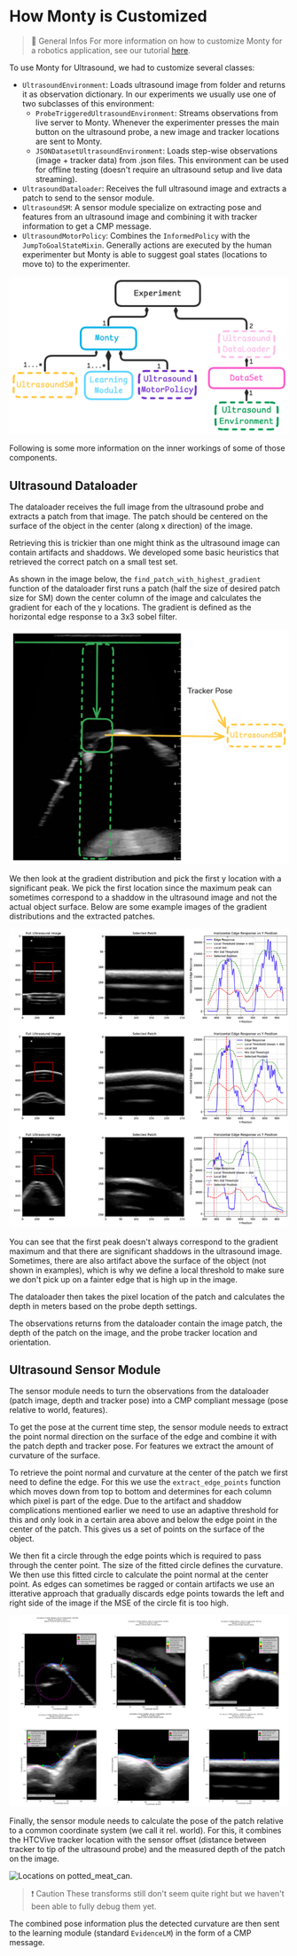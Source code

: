 # How Monty is Customized
> 📘 General Infos
> For more information on how to customize Monty for a robotics application, see our tutorial [here](https://thousandbrainsproject.readme.io/docs/using-monty-for-robotics).

To use Monty for Ultrasound, we had to customize several classes:
-  `UltrasoundEnvironment`: Loads ultrasound image from folder and returns it as observation dictionary. In our experiments we usually use one of two subclasses of this environment:
   -  `ProbeTriggeredUltrasoundEnvironment`: Streams observations from live server to Monty. Whenever the experimenter presses the main button on the ultrasound probe, a new image and tracker locations are sent to Monty.
   -  `JSONDatasetUltrasoundEnvironment`: Loads step-wise observations (image + tracker data) from .json files. This environment can be used for offline testing (doesn't require an ultrasound setup and live data streaming).
-  `UltrasoundDataloader`: Receives the full ultrasound image and extracts a patch to send to the sensor module.
- `UltrasoundSM`: A sensor module specialize on extracting pose and features from an ultrasound image and combining it with tracker information to get a CMP message.
- `UltrasoundMotorPolicy`: Combines the `InformedPolicy` with the `JumpToGoalStateMixin`. Generally actions are executed by the human experimenter but Monty is able to suggest goal states (locations to move to) to the experimenter.

![Custom classes shown with dashed boarders.](./figures/CustomClassesOverview.png#width=300px)

Following is some more information on the inner workings of some of those components. 

## Ultrasound Dataloader
The dataloader receives the full image from the ultrasound probe and extracts a patch from that image. The patch should be centered on the surface of the object in the center (along x direction) of the image. 

Retrieving this is trickier than one might think as the ultrasound image can contain artifacts and shaddows. We developed some basic heuristics that retrieved the correct patch on a small test set.

As shown in the image below, the `find_patch_with_highest_gradient` function of the dataloader first runs a patch (half the size of desired patch size for SM) down the center column of the image and calculates the gradient for each of the y locations. The gradient is defined as the horizontal edge response to a 3x3 sobel filter.

![](./figures/Dataloader.png#width=200px)

We then look at the gradient distribution and pick the first y location with a significant peak. We pick the first location since the maximum peak can sometimes correspond to a shaddow in the ultrasound image and not the actual object surface. Below are some example images of the gradient distributions and the extracted patches.

![](./figures/DataloaderExamples.png)

You can see that the first peak doesn't always correspond to the gradient maximum and that there are significant shaddows in the ultrasound image. Sometimes, there are also artifact above the surface of the object (not shown in examples), which is why we define a local threshold to make sure we don't pick up on a fainter edge that is high up in the image.

The dataloader then takes the pixel location of the patch and calculates the depth in meters based on the probe depth settings.

The observations returns from the dataloader contain the image patch, the depth of the patch on the image, and the probe tracker location and orientation.

## Ultrasound Sensor Module

The sensor module needs to turn the observations from the dataloader (patch image, depth and tracker pose) into a CMP compliant message (pose relative to world, features). 

To get the pose at the current time step, the sensor module needs to extract the point normal direction on the surface of the edge and combine it with the patch depth and tracker pose. For features we extract the amount of curvature of the surface.

To retrieve the point normal and curvature at the center of the patch we first need to define the edge. For this we use the `extract_edge_points` function which moves down from top to bottom and determines for each column which pixel is part of the edge. Due to the artifact and shaddow complications mentioned earlier we need to use an adaptive threshold for this and only look in a certain area above and below the edge point in the center of the patch. This gives us a set of points on the surface of the object.

We then fit a circle through the edge points which is required to pass through the center point. The size of the fitted circle defines the curvature. We then use this fitted circle to calculate the point normal at the center point. As edges can sometimes be ragged or contain artifacts we use an itterative approach that gradually discards edge points towards the left and right side of the image if the MSE of the circle fit is too high.

![](./figures/SMExamples.png)

Finally, the sensor module needs to calculate the pose of the patch relative to a common coordinate system (we call it rel. world). For this, it combines the HTCVive tracker location with the sensor offset (distance between tracker to tip of the ultrasound probe) and the measured depth of the patch on the image.

![Locations on potted_meat_can.](./figures/CoordinateTransforms.png#width=200px)

> ❗️ Caution
> These transforms still don't seem quite right but we haven't been able to fully debug them yet.

The combined pose information plus the detected curvature are then sent to the learning module (standard `EvidenceLM`) in the form of a CMP message.